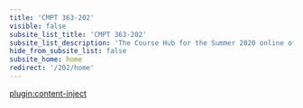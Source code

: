 ```yaml
---
title: 'CMPT 363-202'
visible: false
subsite_list_title: 'CMPT 363-202'
subsite_list_description: 'The Course Hub for the Summer 2020 online offering of CMPT 363'
hide_from_subsite_list: false
subsite_home: home
redirect: '/202/home'
---
```


[plugin:content-inject](/202/home/_reminders)
